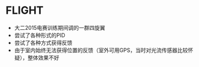 # FLIGHT

* 大二2015电赛训练期间调的一群四旋翼
* 尝试了各种形式的PID
* 尝试了各种方式获得反馈
* 由于室内始终无法获得位置的反馈（室外可用GPS，当时对光流传感器比较怀疑），整体效果不好
